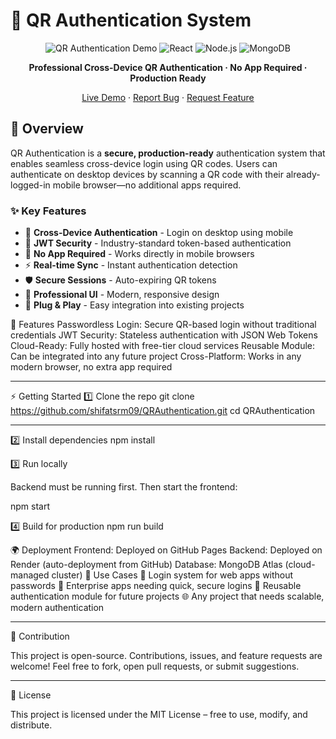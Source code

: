 # 🔐 QR Authentication System

<div align="center">

![QR Authentication Demo](https://img.shields.io/badge/QR-Authentication-blue?style=for-the-badge&logo=qrcode&logoColor=white)
![React](https://img.shields.io/badge/React-18.2.0-61DAFB?style=for-the-badge&logo=react)
![Node.js](https://img.shields.io/badge/Node.js-Express-green?style=for-the-badge&logo=node.js)
![MongoDB](https://img.shields.io/badge/MongoDB-Atlas-green?style=for-the-badge&logo=mongodb)

**Professional Cross-Device QR Authentication · No App Required · Production Ready**

[Live Demo](https://shifatsrm09.github.io/QRAuthentication/) · [Report Bug](https://github.com/shifatsrm09/QRAuthentication/issues) · [Request Feature](https://github.com/shifatsrm09/QRAuthentication/issues)

</div>

## 🚀 Overview

QR Authentication is a **secure, production-ready** authentication system that enables seamless cross-device login using QR codes. Users can authenticate on desktop devices by scanning a QR code with their already-logged-in mobile browser—no additional apps required.

### ✨ Key Features

- 🎯 **Cross-Device Authentication** - Login on desktop using mobile
- 🔐 **JWT Security** - Industry-standard token-based authentication  
- 📱 **No App Required** - Works directly in mobile browsers
- ⚡ **Real-time Sync** - Instant authentication detection
- 🛡️ **Secure Sessions** - Auto-expiring QR tokens
- 🎨 **Professional UI** - Modern, responsive design
- 🔧 **Plug & Play** - Easy integration into existing projects

🔑 Features
Passwordless Login: Secure QR-based login without traditional credentials
JWT Security: Stateless authentication with JSON Web Tokens
Cloud-Ready: Fully hosted with free-tier cloud services
Reusable Module: Can be integrated into any future project
Cross-Platform: Works in any modern browser, no extra app required

---

⚡ Getting Started
1️⃣ Clone the repo
git clone https://github.com/shifatsrm09/QRAuthentication.git
cd QRAuthentication

---

2️⃣ Install dependencies
npm install

3️⃣ Run locally

Backend must be running first. Then start the frontend:

npm start

4️⃣ Build for production
npm run build

🌍 Deployment
Frontend: Deployed on GitHub Pages
Backend: Deployed on Render (auto-deployment from GitHub)
Database: MongoDB Atlas (cloud-managed cluster)
🎯 Use Cases
🔑 Login system for web apps without passwords
🏢 Enterprise apps needing quick, secure logins
📱 Reusable authentication module for future projects
🌐 Any project that needs scalable, modern authentication

---

🤝 Contribution

This project is open-source. Contributions, issues, and feature requests are welcome!
Feel free to fork, open pull requests, or submit suggestions.

---

📝 License

This project is licensed under the MIT License – free to use, modify, and distribute.
